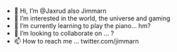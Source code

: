 - 👋 Hi, I’m @Jaxrud also Jimmarn
- 👀 I’m interested in the world, the universe and gaming
- 🌱 I’m currently learning to play the piano... hm?
- 💞️ I’m looking to collaborate on ... ?
- 📫 How to reach me ... twitter.com/jimmarn

<!---
Jaxrud/Jaxrud is a ✨ special ✨ repository because its `README.md` (this file) appears on your GitHub profile.
You can click the Preview link to take a look at your changes.
--->
